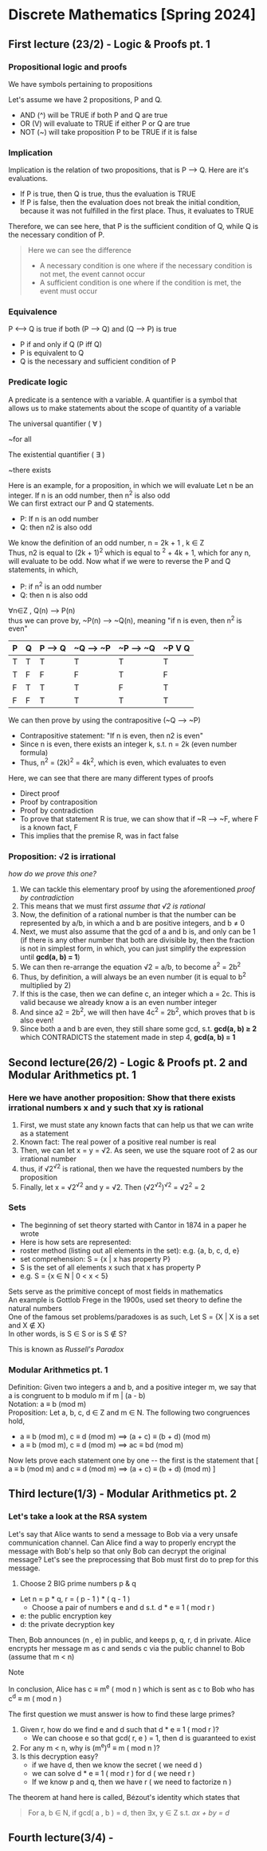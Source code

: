 # Discrete Mathematics [Spring 2024]

## First lecture (23/2) - Logic & Proofs pt. 1

### Propositional logic and proofs

We have symbols pertaining to propositions  
  
Let's assume we have 2 propositions, P and Q.

- AND (^) will be TRUE if both P and Q are true
- OR (V) will evaluate to TRUE if either P or Q are true
- NOT (~) will take proposition P to be TRUE if it is false

### Implication

Implication is the relation of two propositions, that is P --> Q. Here are it's evaluations.

- If P is true, then Q is true, thus the evaluation is TRUE
- If P is false, then the evaluation does not break the initial condition, because it was not fulfilled in the first place. Thus, it evaluates to TRUE

Therefore, we can see here, that P is the sufficient condition of Q, while Q is the necessary condition of P.  

> Here we can see the difference
> 
> - A necessary condition is one where if the necessary condition is not met, the event cannot occur
> - A sufficient condition is one where if the condition is met, the event must occur

### Equivalence

P <--> Q is true if both (P --> Q) and (Q --> P) is true

*   P if and only if Q (P iff Q)
*   P is equivalent to Q
*   Q is the necessary and sufficient condition of P

### Predicate logic

A predicate is a sentence with a variable. A quantifier is a symbol that allows us to make statements about the scope of quantity of a variable

The universal quantifier ( ∀ )

~for all

The existential quantifier ( ∃ )

~there exists

Here is an example, for a proposition, in which we will evaluate Let n be an integer. If n is an odd number, then n<sup>2</sup> is also odd  
We can first extract our P and Q statements.

- P: If n is an odd number
- Q: then n2 is also odd

We know the definition of an odd number, n = 2k + 1 , k ∈ Z  
Thus, n2 is equal to (2k + 1)<sup>2</sup> which is equal to <sup>2</sup> + 4k + 1, which for any n, will evaluate to be odd. Now what if we were to reverse the P and Q statements, in which,

- P: if n<sup>2</sup> is an odd number
- Q: then n is also odd

∀n∈Z , Q(n) --> P(n)  
thus we can prove by, ~P(n) --> ~Q(n), meaning "if n is even, then n<sup>2</sup> is even"

|P|Q|P --> Q|~Q --> ~P|~P --> ~Q|~P V Q|
|-|-|-------|---------|---------|------|
|T|T|   T   |    T    |    T    |   T  |
|T|F|   F   |    F    |    T    |   F  |
|F|T|   T   |    T    |    F    |   T  |
|F|F|   T   |    T    |    T    |   T  |


We can then prove by using the contrapositive (~Q --> ~P)

- Contrapositive statement: "If n is even, then n2 is even"
- Since n is even, there exists an integer k, s.t. n = 2k (even number formula)
- Thus, n<sup>2</sup> = (2k)<sup>2</sup> = 4k<sup>2</sup>, which is even, which evaluates to even

Here, we can see that there are many different types of proofs

- Direct proof
- Proof by contraposition
- Proof by contradiction
- To prove that statement R is true, we can show that if ~R --> ~F, where F is a known fact, F
- This implies that the premise R, was in fact false

### Proposition: √2 is irrational

_how do we prove this one?_

1.  We can tackle this elementary proof by using the aforementioned _proof by contradiction_
2.  This means that we must first _assume that √2 is rational_
3.  Now, the definition of a rational number is that the number can be represented by a/b, in which a and b are positive integers, and b ≠ 0
4.  Next, we must also assume that the gcd of a and b is, and only can be 1 (if there is any other number that both are divisible by, then the fraction is not in simplest form, in which, you can just simplify the expression until **gcd(a, b) = 1**)
5.  We can then re-arrange the equation √2 = a/b, to become a<sup>2</sup> = 2b<sup>2</sup>
6.  Thus, by definition, a will always be an even number (it is equal to b<sup>2</sup> multiplied by 2)
7.  If this is the case, then we can define c, an integer which a = 2c. This is valid because we already know a is an even number integer
8.  And since a2 = 2b<sup>2</sup>, we will then have 4c<sup>2</sup> = 2b<sup>2</sup>, which proves that b is also even!
9.  Since both a and b are even, they still share some gcd, s.t. **gcd(a, b) ≥ 2** which CONTRADICTS the statement made in step 4, **gcd(a, b) = 1**

  
## Second lecture(26/2) - Logic & Proofs pt. 2 and Modular Arithmetics pt. 1

### Here we have another proposition: Show that there exists irrational numbers x and y such that xy is rational

1.  First, we must state any known facts that can help us that we can write as a statement
2.  Known fact: The real power of a positive real number is real
3.  Then, we can let x = y = √2. As seen, we use the square root of 2 as our irrational number
4.  thus, if √2<sup>√2</sup> is rational, then we have the requested numbers by the proposition
5.  Finally, let x = √2<sup>√2</sup> and y = √2. Then (√2<sup>√2</sup>)<sup>√2</sup> = √2<sup>2</sup> = 2

### Sets

- The beginning of set theory started with Cantor in 1874 in a paper he wrote
- Here is how sets are represented:
- roster method (listing out all elements in the set): e.g. {a, b, c, d, e}
- set comprehension: S = {x | x has property P}
- S is the set of all elements x such that x has property P
- e.g. S = {x ∈ N | 0 < x < 5}

Sets serve as the primitive concept of most fields in mathematics  
An example is Gottlob Frege in the 1900s, used set theory to define the natural numbers  
One of the famous set problems/paradoxes is as such, Let S = {X | X is a set and X ∉ X}  
In other words, is S ∈ S or is S ∉ S?  
  
This is known as _Russell's Paradox_  
  

### Modular Arithmetics pt. 1
  
Definition: Given two integers a and b, and a positive integer m, we say that a is congruent to b modulo m if m | (a - b)  
Notation: a ≡ b (mod m)  
Proposition: Let a, b, c, d ∈ Z and m ∈ N. The following two congruences hold,

- a ≡ b (mod m), c ≡ d (mod m) ==> (a + c) ≡ (b + d) (mod m)
- a ≡ b (mod m), c ≡ d (mod m) ==> ac ≡ bd (mod m)

  
Now lets prove each statement one by one -- the first is the statement that [ a ≡ b (mod m) and c ≡ d (mod m) ==> (a + c) ≡ (b + d) (mod m) ]

  
## Third lecture(1/3) - Modular Arithmetics pt. 2

### Let's take a look at the RSA system

Let's say that Alice wants to send a message to Bob via a very unsafe communication channel. Can Alice find a way to properly encrypt the message with Bob's help so that only Bob can decrypt the original message? Let's see the preprocessing that Bob must first do to prep for this message.

1.  Choose 2 BIG prime numbers p & q
- Let n = p * q, r = ( p - 1 ) * ( q - 1 )
  - Choose a pair of numbers e and d s.t. d * e ≡ 1 ( mod r )
- e: the public encryption key  
- d: the private decryption key

Then, Bob announces (n , e) in public, and keeps p, q, r, d in private. Alice encrypts her message m as c and sends c via the public channel to Bob (assume that m < n)

> [!NOTE]
> In conclusion, Alice has c &equiv; m<sup>e</sup> ( mod n ) which is sent as c to Bob who has c<sup>d</sup> &equiv; m ( mod n )

The first question we must answer is how to find these large primes?

1. Given r, how do we find e and d such that d * e &equiv; 1 ( mod r )?
   - We can choose e so that gcd( r, e ) = 1, then d is guaranteed to exist
2. For any m < n, why is (m<sup>e</sup>)<sup>d</sup> &equiv; m ( mod n )?
3. Is this decryption easy?
   - if we have d, then we know the secret ( we need d )
   - we can solve d * e &equiv; 1 ( mod r ) for d ( we need r )
   - If we know p and q, then we have r ( we need to factorize n )

The theorem at hand here is called, Bézout's identity which states that

> For a, b &isin; N, if gcd( a , b ) = d, then &exist;x, y &isin; Z s.t. *ax + by = d*



## Fourth lecture(3/4) -